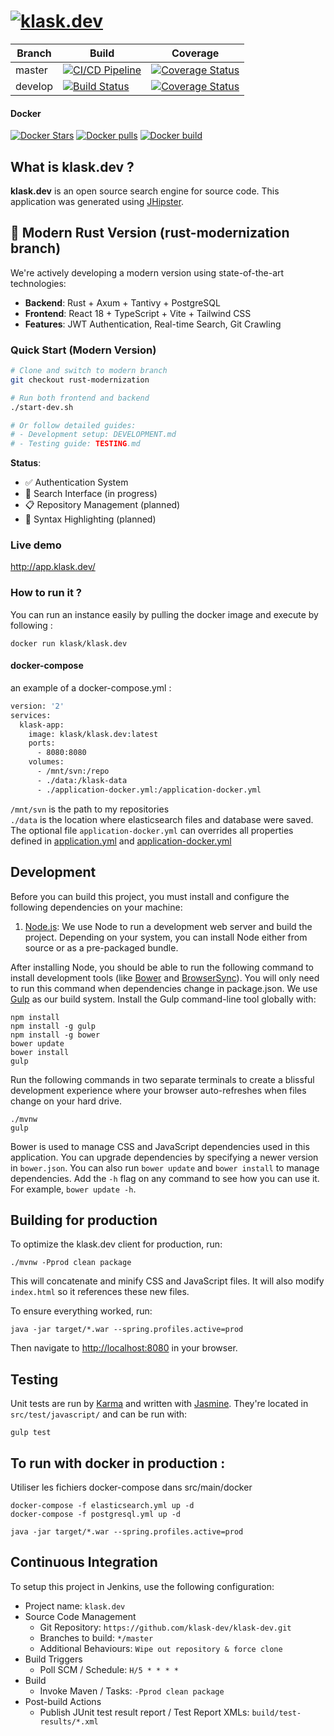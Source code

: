 # [![klask.dev](https://raw.githubusercontent.com/klask-dev/klask-dev/master/src/main/webapp/content/images/logo-klask.png)](https://github.com/klask-dev/klask-dev)

| Branch  | Build  | Coverage  |
|---|---|---|
| master  | [![CI/CD Pipeline](https://github.com/klask-dev/klask-dev/actions/workflows/ci.yml/badge.svg)](https://github.com/klask-dev/klask-dev/actions/workflows/ci.yml)  | [![Coverage Status](https://img.shields.io/coveralls/klask-dev/klask-dev/master.svg?style=flat-square)](https://coveralls.io/github/klask-dev/klask-dev?branch=master) |
| develop  | [![Build Status](https://img.shields.io/travis/klask-dev/klask-dev/develop.svg?style=flat-square)](https://travis-ci.org/klask-dev/klask-dev)  | [![Coverage Status](https://img.shields.io/coveralls/klask-dev/klask-dev/develop.svg?style=flat-square)](https://coveralls.io/github/klask-dev/klask-dev?branch=develop) |

#### Docker
[![Docker Stars](https://img.shields.io/docker/stars/klask/klask.dev.svg?style=flat-square)](https://hub.docker.com/r/klask/klask.dev/) [![Docker pulls](https://img.shields.io/docker/pulls/klask/klask.dev.svg?style=flat-square)](https://hub.docker.com/r/klask/klask.dev/) [![Docker build](https://img.shields.io/docker/automated/klask/klask.dev.svg?style=flat-square)](https://hub.docker.com/r/klask/klask.dev/builds/)


## What is klask.dev ?
__klask.dev__ is an open source search engine for source code. This application was generated using [JHipster](https://jhipster.github.io).

## 🦀 Modern Rust Version (rust-modernization branch)

We're actively developing a modern version using state-of-the-art technologies:

- **Backend**: Rust + Axum + Tantivy + PostgreSQL
- **Frontend**: React 18 + TypeScript + Vite + Tailwind CSS
- **Features**: JWT Authentication, Real-time Search, Git Crawling

### Quick Start (Modern Version)
```bash
# Clone and switch to modern branch
git checkout rust-modernization

# Run both frontend and backend
./start-dev.sh

# Or follow detailed guides:
# - Development setup: DEVELOPMENT.md
# - Testing guide: TESTING.md
```

**Status**: 
- ✅ Authentication System
- 🚧 Search Interface (in progress)
- 📋 Repository Management (planned)
- 🎨 Syntax Highlighting (planned)

### Live demo
http://app.klask.dev/

### How to run it ?
You can run an instance easily by pulling the docker image and execute by following :

    docker run klask/klask.dev

#### docker-compose
an example of a docker-compose.yml :

```Dockerfile
version: '2'
services:
  klask-app:
    image: klask/klask.dev:latest
    ports:
      - 8080:8080
    volumes:
      - /mnt/svn:/repo
      - ./data:/klask-data
      - ./application-docker.yml:/application-docker.yml
```

`/mnt/svn` is the path to my repositories  
`./data` is the location where elasticsearch files and database were saved.  
The optional file `application-docker.yml` can overrides all properties defined in [application.yml](/src/main/resources/config/application.yml) and [application-docker.yml](/src/main/resources/config/application-docker.yml)   


## Development
Before you can build this project, you must install and configure the following dependencies on your machine:

1. [Node.js][]: We use Node to run a development web server and build the project.
   Depending on your system, you can install Node either from source or as a pre-packaged bundle.

After installing Node, you should be able to run the following command to install development tools (like
[Bower][] and [BrowserSync][]). You will only need to run this command when dependencies change in package.json.
We use [Gulp][] as our build system. Install the Gulp command-line tool globally with:

    npm install
    npm install -g gulp
    npm install -g bower
    bower update
    bower install
    gulp


Run the following commands in two separate terminals to create a blissful development experience where your browser
auto-refreshes when files change on your hard drive.

    ./mvnw
    gulp

Bower is used to manage CSS and JavaScript dependencies used in this application. You can upgrade dependencies by
specifying a newer version in `bower.json`. You can also run `bower update` and `bower install` to manage dependencies.
Add the `-h` flag on any command to see how you can use it. For example, `bower update -h`.


## Building for production

To optimize the klask.dev client for production, run:

    ./mvnw -Pprod clean package

This will concatenate and minify CSS and JavaScript files. It will also modify `index.html` so it references
these new files.

To ensure everything worked, run:

    java -jar target/*.war --spring.profiles.active=prod

Then navigate to [http://localhost:8080](http://localhost:8080) in your browser.

## Testing

Unit tests are run by [Karma][] and written with [Jasmine][]. They're located in `src/test/javascript/` and can be run with:

    gulp test


## To run with docker in production :

Utiliser les fichiers docker-compose dans src/main/docker
    
    docker-compose -f elasticsearch.yml up -d
    docker-compose -f postgresql.yml up -d
    
    java -jar target/*.war --spring.profiles.active=prod




## Continuous Integration

To setup this project in Jenkins, use the following configuration:

* Project name: `klask.dev`
* Source Code Management
    * Git Repository: `https://github.com/klask-dev/klask-dev.git`
    * Branches to build: `*/master`
    * Additional Behaviours: `Wipe out repository & force clone`
* Build Triggers
    * Poll SCM / Schedule: `H/5 * * * *`
* Build
    * Invoke Maven / Tasks: `-Pprod clean package`
* Post-build Actions
    * Publish JUnit test result report / Test Report XMLs: `build/test-results/*.xml`

[JHipster]: https://jhipster.github.io/
[Node.js]: https://nodejs.org/
[Bower]: http://bower.io/
[Gulp]: http://gulpjs.com/
[BrowserSync]: http://www.browsersync.io/
[Karma]: http://karma-runner.github.io/
[Jasmine]: http://jasmine.github.io/2.0/introduction.html
[Protractor]: https://angular.github.io/protractor/
